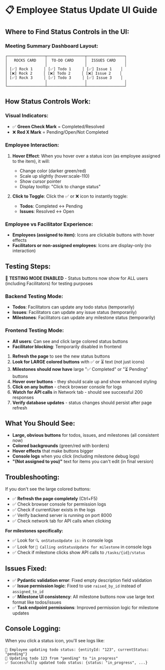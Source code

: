 # 📋 Employee Status Update UI Guide

## Where to Find Status Controls in the UI:

### Meeting Summary Dashboard Layout:
```
┌─────────────────┬─────────────────┬─────────────────┐
│   ROCKS CARD    │  TO-DO CARD     │  ISSUES CARD    │
│                 │                 │                 │
│ [✅] Rock 1     │ [✅] Todo 1     │ [✅] Issue 1    │
│ [❌] Rock 2     │ [❌] Todo 2     │ [❌] Issue 2    │
│ [✅] Rock 3     │ [✅] Todo 3     │ [✅] Issue 3    │
│                 │                 │                 │
└─────────────────┴─────────────────┴─────────────────┘
```

## How Status Controls Work:

### Visual Indicators:
- ✅ **Green Check Mark** = Completed/Resolved
- ❌ **Red X Mark** = Pending/Open/Not Completed

### Employee Interaction:
1. **Hover Effect**: When you hover over a status icon (as employee assigned to the item), it will:
   - Change color (darker green/red)
   - Scale up slightly (hover:scale-110)
   - Show cursor pointer
   - Display tooltip: "Click to change status"

2. **Click to Toggle**: Click the ✅ or ❌ icon to instantly toggle:
   - **Todos**: Completed ↔ Pending
   - **Issues**: Resolved ↔ Open

### Employee vs Facilitator Experience:
- **Employees (assigned to item)**: Icons are clickable buttons with hover effects
- **Facilitators or non-assigned employees**: Icons are display-only (no interaction)

## Testing Steps:

🚨 **TESTING MODE ENABLED** - Status buttons now show for ALL users (including Facilitators) for testing purposes

### Backend Testing Mode:
- **Todos**: Facilitators can update any todo status (temporarily)
- **Issues**: Facilitators can update any issue status (temporarily) 
- **Milestones**: Facilitators can update any milestone status (temporarily)

### Frontend Testing Mode:
- **All users**: Can see and click large colored status buttons
- **Facilitator blocking**: Temporarily disabled in frontend

1. **Refresh the page** to see the new status buttons
2. **Look for LARGE colored buttons** with ✅ or ⏳ text (not just icons)
3. **Milestones should now have** large "✅ Completed" or "⏳ Pending" buttons
4. **Hover over buttons** - they should scale up and show enhanced styling
5. **Click on any button** - check browser console for logs
6. **Watch for API calls** in Network tab - should see successful 200 responses
7. **Verify database updates** - status changes should persist after page refresh

## What You Should See:

- **Large, obvious buttons** for todos, issues, and milestones (all consistent now)
- **Colored backgrounds** (green/red with borders)
- **Hover effects** that make buttons bigger
- **Console logs** when you click (including milestone debug logs)
- **"(Not assigned to you)"** text for items you can't edit (in final version)

## Troubleshooting:

If you don't see the large colored buttons:
- ✅ **Refresh the page completely** (Ctrl+F5)
- ✅ Check browser console for permission logs
- ✅ Check if currentUser exists in the logs
- ✅ Verify backend server is running on port 8000
- ✅ Check network tab for API calls when clicking

**For milestones specifically:**
- ✅ Look for `🔍 onStatusUpdate is:` in console logs
- ✅ Look for `🚀 Calling onStatusUpdate for milestone` in console logs
- ✅ Check if milestone clicks show API calls to `/tasks/{id}/status`

## Issues Fixed:
- ✅ **Pydantic validation error**: Fixed empty description field validation
- ✅ **Issue permission logic**: Fixed to use `raised_by_id` instead of `assigned_to_id`
- ✅ **Milestone UI consistency**: All milestone buttons now use large text format like todos/issues
- ✅ **Task endpoint permissions**: Improved permission logic for milestone updates

## Console Logging:

When you click a status icon, you'll see logs like:
```
🔄 Employee updating todo status: {entityId: "123", currentStatus: "pending"}
🔄 Updating todo 123 from "pending" to "in_progress"
✅ Successfully updated todo status: {status: "in_progress", ...}
```
